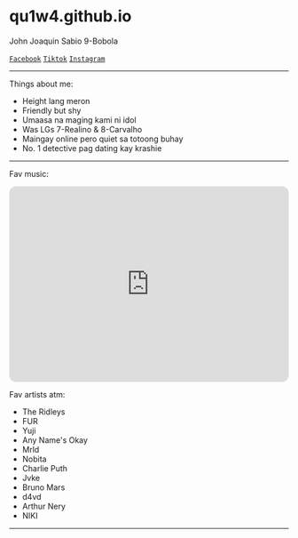 # qu1w4.github.io
John Joaquin Sabio
9-Bobola


[`Facebook`](https://www.facebook.com/profile.php?id=100086511746127) [`Tiktok`](https://www.tiktok.com/@quiwa_chan?is_from_webapp=1&sender_device=pc) [`Instagram`](https://www.instagram.com/quiwaa_16/)

---------------------------------

Things about me:
- Height lang meron 
- Friendly but shy
- Umaasa na maging kami ni idol
- Was LGs 7-Realino & 8-Carvalho
- Maingay online pero quiet sa totoong buhay
- No. 1 detective pag dating kay krashie

 ----------------------------

Fav music: 

<iframe style="border-radius:12px" src="https://open.spotify.com/embed/playlist/5HrEtDwuJjC75k2zNxdrsu?utm_source=generator" width="100%" height="352" frameBorder="0" allowfullscreen="" allow="autoplay; clipboard-write; encrypted-media; fullscreen; picture-in-picture" loading="lazy"></iframe>

Fav artists atm:
- The Ridleys
- FUR
- Yuji
- Any Name's Okay
- Mrld
- Nobita
- Charlie Puth
- Jvke
- Bruno Mars
- d4vd
- Arthur Nery
- NIKI

----------------------

